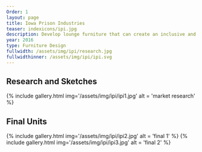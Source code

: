 ```yaml
---
Order: 1
layout: page
title: Iowa Prison Industries
teaser: indexicons/ipi.jpg
description: Develop lounge furniture that can create an inclusive and welcoming environment within municipal settings.
year: 2016
type: Furniture Design
fullwidth: /assets/img/ipi/research.jpg
fullwidthinner: /assets/img/ipi/ipi.svg
---
```

## Research and Sketches
{% include gallery.html img='/assets/img/ipi/ipi1.jpg' alt = 'market research' %}
## Final Units
{% include gallery.html img='/assets/img/ipi/ipi2.jpg' alt = 'final 1' %}
{% include gallery.html img='/assets/img/ipi/ipi3.jpg' alt = 'final 2' %}